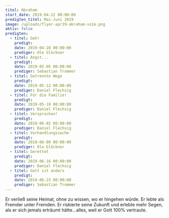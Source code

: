 ```yaml
---
titel: Abraham
start_date: 2019-04-22 00:00:00
predigten_titel: Mai-Juni 2019
image: /uploads/flyer-apr19-abraham-vs1e.png
aktiv: false
predigten:
  - titel: Geh!
    predigt:
    date: 2019-04-28 00:00:00
    prediger: Ole Glöckner
  - titel: Angst...
    predigt:
    date: 2019-05-05 00:00:00
    prediger: Sebastian Trommer
  - titel: Getrennte Wege
    predigt:
    date: 2019-05-12 00:00:00
    prediger: Daniel Flechsig
  - titel: Für die Familie!
    predigt:
    date: 2019-05-19 00:00:00
    prediger: Daniel Flechsig
  - titel: Versprochen!
    predigt:
    date: 2019-06-02 00:00:00
    prediger: Daniel Flechsig
  - titel: Verhandlungssache
    predigt:
    date: 2019-06-09 00:00:00
    prediger: Ole Glöckner
  - titel: Gerettet
    predigt:
    date: 2019-06-16 00:00:00
    prediger: Daniel Flechsig
  - titel: Gott ist anders
    predigt:
    date: 2019-06-23 00:00:00
    prediger: Sebastian Trommer
---
```


Er verlie&szlig; seine Heimat, ohne zu wissen, wo er hingehen w&uuml;rde. Er lebte als Fremder unter Fremden. Er riskierte seine Zukunft und erlebte mehr Segen, als er sich jemals ertr&auml;umt h&auml;tte…alles, weil er Gott 100% vertraute.